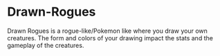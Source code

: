 # Drawn-Rogues
Drawn Rogues is a rogue-like/Pokemon like where you draw your own creatures. The form and colors of your drawing impact the stats and the gameplay of the creatures.
